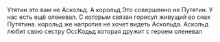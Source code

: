 ﻿Утятин это вам не Аскольд. А корольд Это совершенно не Путятин.
У нас есть ещё оленевал. С которым связан горесуп живущий во снах
 Путятина. корольд же напротив не хочет видеть Аскольда. 
 Аскольд любит свою сестру  ОссКодьд которая дружит с героем оленевал 

